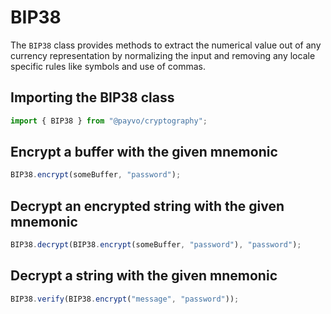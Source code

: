 # BIP38

The `BIP38` class provides methods to extract the numerical value out of any currency representation by normalizing the input and removing any locale specific rules like symbols and use of commas.

## Importing the BIP38 class

```typescript
import { BIP38 } from "@payvo/cryptography";
```

## Encrypt a buffer with the given mnemonic

```typescript
BIP38.encrypt(someBuffer, "password");
```

## Decrypt an encrypted string with the given mnemonic

```typescript
BIP38.decrypt(BIP38.encrypt(someBuffer, "password"), "password");
```

## Decrypt a string with the given mnemonic

```typescript
BIP38.verify(BIP38.encrypt("message", "password"));
```
